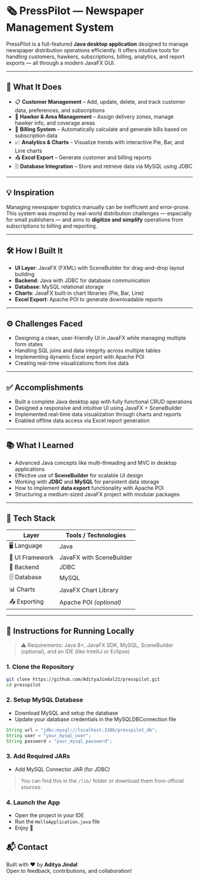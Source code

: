 # 🗞️ PressPilot — Newspaper Management System

PressPilot is a full-featured **Java desktop application** designed to manage newspaper distribution operations efficiently. It offers intuitive tools for handling customers, hawkers, subscriptions, billing, analytics, and report exports — all through a modern JavaFX GUI.

---

## 🚀 What It Does

- 📋 **Customer Management** – Add, update, delete, and track customer data, preferences, and subscriptions  
- 🚴 **Hawker & Area Management** – Assign delivery zones, manage hawker info, and coverage areas  
- 🧾 **Billing System** – Automatically calculate and generate bills based on subscription data  
- 📈 **Analytics & Charts** – Visualize trends with interactive Pie, Bar, and Line charts  
- 📤 **Excel Export** – Generate customer and billing reports  
- 🗄️ **Database Integration** – Store and retrieve data via MySQL using JDBC  

---

## 💡 Inspiration

Managing newspaper logistics manually can be inefficient and error-prone. This system was inspired by real-world distribution challenges — especially for small publishers — and aims to **digitize and simplify** operations from subscriptions to billing and reporting.

---

## 🛠️ How I Built It

- **UI Layer**: JavaFX (FXML) with SceneBuilder for drag-and-drop layout building  
- **Backend**: Java with JDBC for database communication  
- **Database**: MySQL relational storage  
- **Charts**: JavaFX built-in chart libraries (Pie, Bar, Line)  
- **Excel Export**: Apache POI to generate downloadable reports

---

## ⚙️ Challenges Faced

- Designing a clean, user-friendly UI in JavaFX while managing multiple form states  
- Handling SQL joins and data integrity across multiple tables  
- Implementing dynamic Excel export with Apache POI  
- Creating real-time visualizations from live data  

---

## ✅ Accomplishments

- Built a complete Java desktop app with fully functional CRUD operations  
- Designed a responsive and intuitive UI using JavaFX + SceneBuilder  
- Implemented real-time data visualization through charts and reports  
- Enabled offline data access via Excel report generation  

---

## 📚 What I Learned

- Advanced Java concepts like multi-threading and MVC in desktop applications  
- Effective use of **SceneBuilder** for scalable UI design  
- Working with **JDBC** and **MySQL** for persistent data storage  
- How to implement **data export** functionality with Apache POI  
- Structuring a medium-sized JavaFX project with modular packages  

---

## 🧰 Tech Stack

| Layer         | Tools / Technologies                     |
|---------------|------------------------------------------|
| 🖥️ Language      | Java                                   |
| 🎨 UI Framework  | JavaFX with SceneBuilder               |
| 🔗 Backend       | JDBC                                   |
| 🗄️ Database      | MySQL                                  |
| 📊 Charts        | JavaFX Chart Library                   |
| 📤 Exporting     | Apache POI *(optional)*                |

---

## 🧪 Instructions for Running Locally

> ⚠️ Requirements: Java 8+, JavaFX SDK, MySQL, SceneBuilder (optional), and an IDE (like IntelliJ or Eclipse)

### 1. Clone the Repository

```bash
git clone https://github.com/AdityaJindal21/presspilot.git
cd presspilot
```

### 2. Setup MySQL Database

- Download MySQL and setup the database
- Update your database credentials in the MySQLDBConnection file

```java
String url = "jdbc:mysql://localhost:3306/presspilot_db";
String user = "your_mysql_user";
String password = "your_mysql_password";
```

### 3. Add Required JARs

- Add MySQL Connector JAR (for JDBC)

> You can find this in the `/lib/` folder or download them from official sources.

### 4. Launch the App

- Open the project in your IDE
- Run the `HelloApplication.java` file
- Enjoy 🚀

## 📬 Contact

Built with ❤️ by **Aditya Jindal**  
Open to feedback, contributions, and collaboration!

